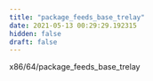 ```yaml
---
title: "package_feeds_base_trelay"
date: 2021-05-13 00:29:29.192315
hidden: false
draft: false
---
```


x86/64/package_feeds_base_trelay

